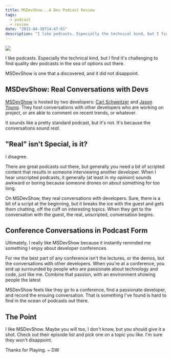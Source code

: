 ```yaml
---
title: MSDevShow...A Dev Podcast Review
tags:
  - podcast
  - review
date: "2015-04-30T14:47:01"
description: "I like podcasts. Especially the technical kind, but I find it's challenging to find quality dev podcasts in the sea of options out there. MSDevShow is one that a discovered, and it did not disappoint."
---
```


[1]: msdevshow-logo-1.png

![][1]

I like podcasts. Especially the technical kind, but I find it's challenging to find quality dev podcasts in the sea of options out there.

MSDevShow is one that a discovered, and it did not disappoint.

## MSDevShow: Real Conversations with Devs

[MSDevShow](http://) is hosted by two developers: [Carl Schweitzer](https://twitter.com/carlschweitzer) and [Jason Young](https://twitter.com/ytechie). They host conversations with other developers who are working on project, or are able to comment on recent trends, or whatever.

It sounds like a pretty standard podcast, but it's not. It's because the conversations sound _real_.

## "Real" isn't Special, is it?

I disagree.

There are great podcasts out there, but generally you need a bit of scripted content that results in someone interviewing another developer. When I hear unscripted podcasts, it generally (at least in my opinion) sounds awkward or boring because someone drones on about something for too long.

On MSDevShow, they real conversations with developers. Sure, there is a bit of a script at the beginning, but it breaks the ice with the guest and gets them chatting, off the cuff on interesting topics. When they get to the conversation with the guest, the real, unscripted, conversation begins.

## Conference Conversations in Podcast Form

Ultimately, I really like MSDevShow because it instantly reminded me something I enjoy about developer conferences. 

For me the best part of any conference isn't the lectures, or the demos, but the conversations with other developers. When you're at a conference, you end up surrounded by people who are passionate about technology and code, just like me. Combine that passion, with an environment showing people the latest

MSDevShow feels like they go to a conference, find a passionate developer, and record the ensuing conversation. That is something I've found is hard to find in the ocean of podcasts out there.

## The Point

I like MSDevShow. Maybe you will too, I don't know, but you should give it a shot. Check out their episode list and pick one on a topic you like. I'm sure they won't disappoint.

Thanks for Playing. ~ DW
